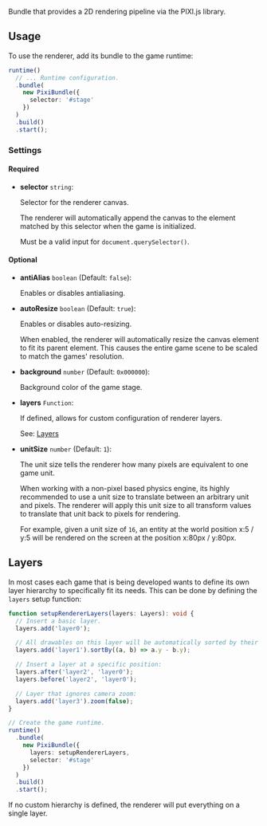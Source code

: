 Bundle that provides a 2D rendering pipeline via the PIXI.js library.

## Usage

To use the renderer, add its bundle to the game runtime:

```ts
runtime()
  // ... Runtime configuration.
  .bundle(
    new PixiBundle({
      selector: '#stage'
    })
  )
  .build()
  .start();
```

### Settings

#### Required

- **selector** `string`:

  Selector for the renderer canvas.

  The renderer will automatically append the canvas to the element matched by this
  selector when the game is initialized.

  Must be a valid input for `document.querySelector()`.

#### Optional

- **antiAlias** `boolean` (Default: `false`):

  Enables or disables antialiasing.

- **autoResize** `boolean` (Default: `true`):

  Enables or disables auto-resizing.

  When enabled, the renderer will automatically resize the canvas element to fit
  its parent element. This causes the entire game scene to be scaled to match the
  games' resolution.

- **background** `number` (Default: `0x000000`):

  Background color of the game stage.

- **layers** `Function`:

  If defined, allows for custom configuration of renderer layers.

  See: [Layers](#Layers)

- **unitSize** `number` (Default: `1`):

  The unit size tells the renderer how many pixels are equivalent to one game unit.

  When working with a non-pixel based physics engine, its highly recommended to use
  a unit size to translate between an arbitrary unit and pixels. The renderer will
  apply this unit size to all transform values to translate that unit back to pixels 
  for rendering.

  For example, given a unit size of `16`, an entity at the world position x:5 / y:5
  will be rendered on the screen at the position x:80px / y:80px.

## Layers

In most cases each game that is being developed wants to define its own layer hierarchy 
to specifically fit its needs. This can be done by defining the `layers` setup function:

```ts
function setupRendererLayers(layers: Layers): void {
  // Insert a basic layer.
  layers.add('layer0');

  // All drawables on this layer will be automatically sorted by their y-axis:
  layers.add('layer1').sortBy((a, b) => a.y - b.y);

  // Insert a layer at a specific position:
  layers.after('layer2', 'layer0');
  layers.before('layer2', 'layer0');

  // Layer that ignores camera zoom: 
  layers.add('layer3').zoom(false);
}

// Create the game runtime.
runtime()
  .bundle(
    new PixiBundle({
      layers: setupRendererLayers,
      selector: '#stage'
    })
  )
  .build()
  .start();
```

If no custom hierarchy is defined, the renderer will put everything on a single layer.
